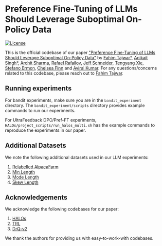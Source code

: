 # Preference Fine-Tuning of LLMs Should Leverage Suboptimal On-Policy Data
[![License](https://img.shields.io/badge/license-MIT-blue.svg)](https://github.com/rlworkgroup/metaworld/blob/master/LICENSE)

This is the official codebase of our paper ["Preference Fine-Tuning of LLMs Should Leverage Suboptimal On-Policy Data"]() by [Fahim Tajwar*](https://tajwarfahim.github.io/), [Anikait Singh*](https://asap7772.github.io/), [Archit Sharma](https://architsharma97.github.io/), [Rafael Rafailov](https://rmrafailov.github.io/), [Jeff Schneider](https://www.cs.cmu.edu/~schneide/), [Tengyang Xie](https://tengyangxie.github.io/), [Stefano Ermon](https://cs.stanford.edu/~ermon/), [Chelsea Finn](https://ai.stanford.edu/~cbfinn/) and [Aviral Kumar](https://aviralkumar2907.github.io/). For any questions/concerns related to this codebase, please reach out to [Fahim Tajwar](mailto:tajwarfahim932@gmail.com).


## Running experiments

For bandit experiments, make sure you are in the `bandit_experiment` directory. The `bandit_experiment/scripts` directory provides example commands to run our experiments.

For UltraFeedback DPO/Pref-FT experiments, `HALOs/project_scripts/run_halos_multi.sh` has the example commands to reproduce the experiments in our paper.

## Additional Datasets

We note the following additional datasets used in our LLM experiments:

1. [Relabelled AlpacaFarm](https://huggingface.co/datasets/Asap7772/relabeled_alpacafarm_pythiasft_20K_preference_data)
2. [Min Length](https://huggingface.co/datasets/Asap7772/relabeled_alpacafarm_pythiasft_20K_preference_data_minlength)
3. [Mode Length](https://huggingface.co/datasets/Asap7772/relabeled_alpacafarm_pythiasft_20K_preference_data_modelength)
4. [Skew Length](https://huggingface.co/datasets/Asap7772/alpaca_skewexp_minlength_merged)

## Acknowledgements

We acknowledge the following codebases for our paper:

1. [HALOs](https://github.com/ContextualAI)
2. [TRL](https://github.com/huggingface/trl)
3. [DrQ-v2](https://arxiv.org/abs/2107.09645)

We thank the authors for providing us with easy-to-work-with codebases.
